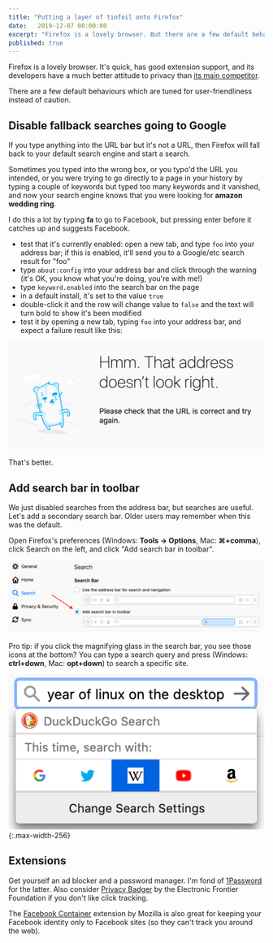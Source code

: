 ```yaml
---
title: "Putting a layer of tinfoil onto Firefox"
date:	2019-12-07 00:00:00
excerpt: "Firefox is a lovely browser. But there are a few default behaviours which are tuned for user-friendliness instead of caution."
published: true
---
```


Firefox is a lovely browser. It's quick, has good extension support, and its developers have a much better attitude to privacy than [its main competitor](https://en.wikipedia.org/wiki/Usage_share_of_web_browsers#/media/File:StatCounter-browser-ww-monthly-200901-201905.png).

There are a few default behaviours which are tuned for user-friendliness instead of caution.



## Disable fallback searches going to Google

If you type anything into the URL bar but it's not a URL, then Firefox will fall back to your default search engine and start a search.

Sometimes you typed into the wrong box, or you typo'd the URL you intended, or you were trying to go directly to a page in your history by typing a couple of keywords but typed too many keywords and it vanished, and now your search engine knows that you were looking for **amazon wedding ring**.

I do this a lot by typing **fa** to go to Facebook, but pressing enter before it catches up and suggests Facebook.

- test that it's currently enabled: open a new tab, and type `foo` into your address bar; if this is enabled, it'll send you to a Google/etc search result for "foo"
- type `about:config` into your address bar and click through the warning (it's OK, you know what you're doing, you're with me!)
- type `keyword.enabled` into the search bar on the page
- in a default install, it's set to the value `true`
- double-click it and the row will change value to `false` and the text will turn bold to show it's been modified
- test it by opening a new tab, typing `foo` into your address bar, and expect a failure result like this:

![Screenshot of Firefox error page: "Please check that the URL is correct and try again."](/assets/images/firefox_fallback_search_disabled_error.png)

That's better.


## Add search bar in toolbar

We just disabled searches from the address bar, but searches are useful. Let's add a secondary search bar. Older users may remember when this was the default.

Open Firefox's preferences (Windows: **Tools -> Options**, Mac: **⌘+comma**), click Search on the left, and click "Add search bar in toolbar".

![Screenshot of Firefox settings pane and pointing to "Add search bar in toolbar"](/assets/images/firefox_add_search_bar.png)

Pro tip: if you click the magnifying glass in the search bar, you see those icons at the bottom? You can type a search query and press (Windows: **ctrl+down**, Mac: **opt+down**) to search a specific site.

![Screenshot of Firefox search showing the Wikipedia engine chosen](/assets/images/firefox_use_one_click_search.png){:.max-width-256}


## Extensions

Get yourself an ad blocker and a password manager. I'm fond of [1Password](https://1password.com) for the latter. Also consider [Privacy Badger](https://addons.mozilla.org/en-US/firefox/addon/privacy-badger17/) by the Electronic Frontier Foundation if you don't like click tracking.

The [Facebook Container](https://addons.mozilla.org/en-US/firefox/addon/facebook-container/) extension by Mozilla is also great for keeping your Facebook identity only to Facebook sites (so they can't track you around the web).
